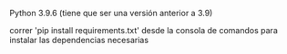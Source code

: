 Python 3.9.6 (tiene que ser una versión anterior a 3.9)

correr 'pip install requirements.txt' desde la consola de comandos para instalar las dependencias necesarias
